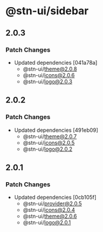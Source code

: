 # @stn-ui/sidebar

## 2.0.3

### Patch Changes

- Updated dependencies [041a78a]
  - @stn-ui/theme@2.0.8
  - @stn-ui/icons@2.0.6
  - @stn-ui/logo@2.0.3

## 2.0.2

### Patch Changes

- Updated dependencies [491eb09]
  - @stn-ui/theme@2.0.7
  - @stn-ui/icons@2.0.5
  - @stn-ui/logo@2.0.2

## 2.0.1

### Patch Changes

- Updated dependencies [0cb105f]
  - @stn-ui/provider@2.0.5
  - @stn-ui/icons@2.0.4
  - @stn-ui/theme@2.0.6
  - @stn-ui/logo@2.0.1
